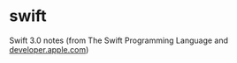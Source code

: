 # swift
Swift 3.0 notes (from The Swift Programming Language and [developer.apple.com](https://developer.apple.com/library/ios/documentation/Swift/Conceptual/Swift_Programming_Language/TheBasics.html))
